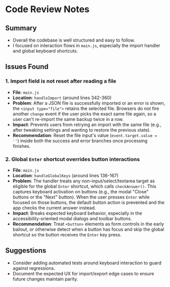 # Code Review Notes

## Summary
- Overall the codebase is well structured and easy to follow.
- I focused on interaction flows in `main.js`, especially the import handler and global keyboard shortcuts.

## Issues Found

### 1. Import field is not reset after reading a file
- **File**: `main.js`
- **Location**: `handleImport` (around lines 342-360)
- **Problem**: After a JSON file is successfully imported or an error is shown, the `<input type="file">` retains the selected file. Browsers do not fire another `change` event if the user picks the exact same file again, so a user can't re-import the same backup twice in a row.
- **Impact**: Prevents users from retrying an import with the same file (e.g., after tweaking settings and wanting to restore the previous state).
- **Recommendation**: Reset the file input's value (`event.target.value = ''`) inside both the success and error branches once processing finishes.

### 2. Global `Enter` shortcut overrides button interactions
- **File**: `main.js`
- **Location**: `handleGlobalKeys` (around lines 136-167)
- **Problem**: The handler treats any non-input/select/textarea target as eligible for the global `Enter` shortcut, which calls `checkAnswer()`. This captures keyboard activation on buttons (e.g., the modal "Close" buttons or the "Next" button). When the user presses `Enter` while focused on those buttons, the default button action is prevented and the app checks the current answer instead.
- **Impact**: Breaks expected keyboard behavior, especially in the accessibility-oriented modal dialogs and toolbar buttons.
- **Recommendation**: Treat `<button>` elements as form controls in the early bailout, or otherwise detect when a button has focus and skip the global shortcut so the button receives the `Enter` key press.

## Suggestions
- Consider adding automated tests around keyboard interaction to guard against regressions.
- Document the expected UX for import/export edge cases to ensure future changes maintain parity.
